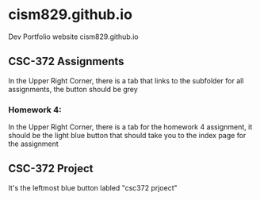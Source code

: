 # cism829.github.io
Dev Portfolio website cism829.github.io

## CSC-372 Assignments
In the Upper Right Corner, there is a tab that links to the subfolder for all assignments, the button should be grey
### Homework 4:
In the Upper Right Corner, there is a tab for the homework 4 assignment, it should be the light blue button that should take you to the index page for the assignment


## CSC-372 Project
It's the leftmost blue button labled "csc372 prjoect"
